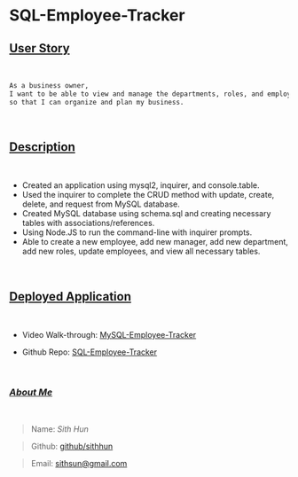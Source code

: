 # SQL-Employee-Tracker

## <ins>**User Story**</ins>

<br>

```md
As a business owner,
I want to be able to view and manage the departments, roles, and employees in my company,
so that I can organize and plan my business.
```
<br>

## <ins>**Description**</ins>
<br>

* Created an application using mysql2, inquirer, and console.table.
* Used the inquirer to complete the CRUD method with update, create, delete, and request from MySQL database.
* Created MySQL database using schema.sql and creating necessary tables with associations/references.
* Using Node.JS to run the command-line with inquirer prompts.
* Able to create a new employee, add new manager, add new department, add new roles, update employees, and view all necessary tables.

<br>

## <ins>**Deployed Application**</ins>
<br>

* Video Walk-through: [MySQL-Employee-Tracker](https://youtu.be/pwFY5M-SKzM)

* Github Repo: [SQL-Employee-Tracker](https://github.com/SithHun/SQL-Employee-Tracker)

<br>

### <ins>*About Me*</ins>
<br>

> Name: *Sith Hun*

> Github: [github/sithhun](https://github.com/SithHun/)

> Email: [sithsun@gmail.com](mailto:sithsun@gmail.com)

